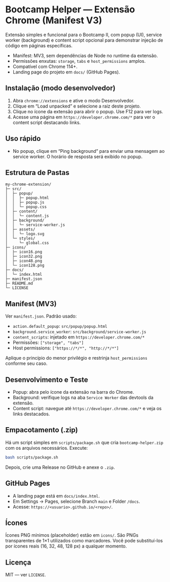 # Bootcamp Helper — Extensão Chrome (Manifest V3)

Extensão simples e funcional para o Bootcamp II, com popup (UI), service worker (background) e content script opcional para demonstrar injeção de código em páginas específicas.

- Manifest: MV3, sem dependências de Node no runtime da extensão.
- Permissões enxutas: `storage`, `tabs` e `host_permissions` amplos.
- Compatível com Chrome 114+.
- Landing page do projeto em `docs/` (GitHub Pages).

## Instalação (modo desenvolvedor)

1. Abra `chrome://extensions` e ative o modo Desenvolvedor.
2. Clique em “Load unpacked” e selecione a raiz deste projeto.
3. Clique no ícone da extensão para abrir o popup. Use F12 para ver logs.
4. Acesse uma página em `https://developer.chrome.com/*` para ver o content script destacando links.

## Uso rápido

- No popup, clique em “Ping background” para enviar uma mensagem ao service worker. O horário de resposta será exibido no popup.

## Estrutura de Pastas

```
my-chrome-extension/
├─ src/
│  ├─ popup/
│  │  ├─ popup.html
│  │  ├─ popup.js
│  │  └─ popup.css
│  ├─ content/
│  │  └─ content.js
│  ├─ background/
│  │  └─ service-worker.js
│  ├─ assets/
│  │  └─ logo.svg
│  └─ styles/
│     └─ global.css
├─ icons/
│  ├─ icon16.png
│  ├─ icon32.png
│  ├─ icon48.png
│  └─ icon128.png
├─ docs/
│  └─ index.html
├─ manifest.json
├─ README.md
└─ LICENSE
```

## Manifest (MV3)

Ver `manifest.json`. Padrão usado:

- `action.default_popup`: `src/popup/popup.html`
- `background.service_worker`: `src/background/service-worker.js`
- `content_scripts`: injetado em `https://developer.chrome.com/*`
- Permissões: `["storage", "tabs"]`
- Host permissions: `["https://*/*", "http://*/*"]`

Aplique o princípio do menor privilégio e restrinja `host_permissions` conforme seu caso.

## Desenvolvimento e Teste

- Popup: abra pelo ícone da extensão na barra do Chrome.
- Background: verifique logs na aba `Service Worker` das devtools da extensão.
- Content script: navegue até `https://developer.chrome.com/*` e veja os links destacados.

## Empacotamento (.zip)

Há um script simples em `scripts/package.sh` que cria `bootcamp-helper.zip` com os arquivos necessários. Execute:

```bash
bash scripts/package.sh
```

Depois, crie uma Release no GitHub e anexe o `.zip`.

## GitHub Pages

- A landing page está em `docs/index.html`.
- Em Settings → Pages, selecione Branch `main` e Folder `/docs`.
- Acesse: `https://<usuario>.github.io/<repo>/`.

## Ícones

Ícones PNG mínimos (placeholder) estão em `icons/`. São PNGs transparentes de 1×1 utilizados como marcadores. Você pode substituí-los por ícones reais (16, 32, 48, 128 px) a qualquer momento.

## Licença

MIT — ver `LICENSE`.
